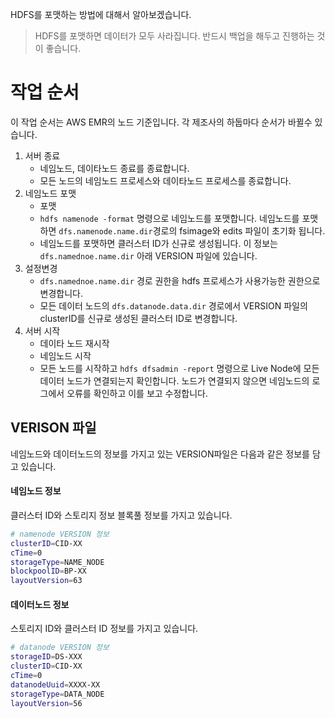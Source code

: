 HDFS를 포맷하는 방법에 대해서 알아보겠습니다. 

> HDFS를 포맷하면 데이터가 모두 사라집니다. 반드시 백업을 해두고 진행하는 것이 좋습니다. 

# 작업 순서 
이 작업 순서는 AWS EMR의 노드 기준입니다. 각 제조사의 하둡마다 순서가 바뀔수 있습니다. 

1. 서버 종료
	- 네임노드, 데이타노드 종료를 종료합니다. 
	- 모든 노드의 네임노드 프로세스와 데이타노드 프로세스를 종료합니다. 
2. 네임노드 포맷
	- 포맷
	- `hdfs namenode -format` 명령으로 네임노드를 포맷합니다. 네임노드를 포맷하면 `dfs.namenode.name.dir`경로의 fsimage와 edits 파일이 초기화 됩니다. 
	- 네임노드를 포맷하면 클러스터 ID가 신규로 생성됩니다. 이 정보는 `dfs.namednoe.name.dir` 아래 VERSION 파일에 있습니다. 
3. 설정변경 
	- `dfs.namednoe.name.dir` 경로 권한을 hdfs 프로세스가 사용가능한 권한으로 변경합니다. 
	- 모든 데이터 노드의 `dfs.datanode.data.dir` 경로에서 VERSION 파일의  clusterID를 신규로 생성된 클러스터 ID로 변경합니다. 
4. 서버 시작 
	- 데이타 노드 재시작
	- 네임노드 시작 
	- 모든 노드를 시작하고 `hdfs dfsadmin -report` 명령으로 Live Node에 모든 데이터 노드가 연결되는지 확인합니다. 노드가 연결되지 않으면 네임노드의 로그에서 오류를 확인하고 이를 보고 수정합니다. 


## VERISON 파일 
네임노드와 데이터노드의 정보를 가지고 있는 VERSION파일은 다음과 같은 정보를 담고 있습니다. 

#### 네임노드 정보 
클러스터 ID와 스토리지 정보 블록풀 정보를 가지고 있습니다. 
```bash
# namenode VERSION 정보 
clusterID=CID-XX
cTime=0
storageType=NAME_NODE
blockpoolID=BP-XX
layoutVersion=63
```

#### 데이터노드 정보 
스토리지 ID와 클러스터 ID 정보를 가지고 있습니다. 
```bash
# datanode VERSION 정보 
storageID=DS-XXX
clusterID=CID-XX
cTime=0
datanodeUuid=XXXX-XX
storageType=DATA_NODE
layoutVersion=56
```
